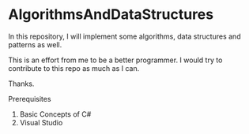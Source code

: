 # AlgorithmsAndDataStructures

In this repository, I will implement some algorithms, data structures and patterns as well.

This is an effort from me to be a better programmer. I would try to contribute to this repo as much as I can.

Thanks.

Prerequisites 
1) Basic Concepts of C#
2) Visual Studio 


